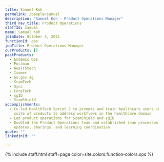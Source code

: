 ```yaml
---
title: Samuel Koh
permalink: /people/samuel
description: "Samuel Koh - Product Operations Manager"
third_nav_title: Product Operations
staffId: samuel
name: Samuel Koh
joinDate: October 4, 2021
functionId: ops
jobTitle: Product Operations Manager
curProducts: []
pastProducts:
  - Endemic Ops
  - Postman
  - Healthtech
  - Isomer
  - Go.gov.sg
  - ScamTech
  - Sync
  - CorpTech
  - sgID
  - ScamShield
accomplishments:
  - Co-led HealthTech Sprint 2 to promote and train healthcare users in OGP's
    suite of products to address workflows in the healthcare domain
  - Led product operations for ScamShield and sgID
  - Doubled the Product Operations team and established team processes for
    updates, sharings, and learning coordination
quote: ""
linkedinId: ""

---
```


{% include staff.html staff=page color=site.colors.function-colors.ops %}
